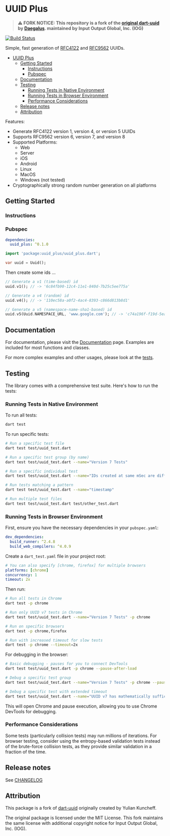 # UUID Plus

> **⚠️ FORK NOTICE: This repository is a fork of the [original dart-uuid](https://github.com/Daegalus/dart-uuid) by [Daegalus](https://github.com/Daegalus). maintained by Input Output Global, Inc. (IOG)** 


[![Build Status](https://github.com/Daegalus/dart-uuid/workflows/Dart/badge.svg?branch=main&event=push)](https://github.com/Daegalus/dart-uuid/actions)

Simple, fast generation of [RFC4122](https://www.ietf.org/rfc/rfc4122.txt) and [RFC9562](https://www.rfc-editor.org/rfc/rfc9562.html) UUIDs.

- [UUID Plus](#uuid-plus)
  - [Getting Started](#getting-started)
    - [Instructions](#instructions)
    - [Pubspec](#pubspec)
  - [Documentation](#documentation)
  - [Testing](#testing)
    - [Running Tests in Native Environment](#running-tests-in-native-environment)
    - [Running Tests in Browser Environment](#running-tests-in-browser-environment)
    - [Performance Considerations](#performance-considerations)
  - [Release notes](#release-notes)
  - [Attribution](#attribution)

Features:

* Generate RFC4122 version 1, version 4, or version 5 UUIDs
* Supports RFC9562 version 6, version 7, and version 8
* Supported Platforms:
  * Web
  * Server
  * iOS
  * Android
  * Linux
  * MacOS
  * Windows (not tested)
* Cryptographically strong random number generation on all platforms

## Getting Started

### Instructions

### Pubspec

```yaml
dependencies:
  uuid_plus: ^0.1.0
```

```dart
import 'package:uuid_plus/uuid_plus.dart';

var uuid = Uuid();
```

Then create some ids ...

```dart
// Generate a v1 (time-based) id
uuid.v1(); // -> '6c84fb90-12c4-11e1-840d-7b25c5ee775a'

// Generate a v4 (random) id
uuid.v4(); // -> '110ec58a-a0f2-4ac4-8393-c866d813b8d1'

// Generate a v5 (namespace-name-sha1-based) id
uuid.v5(Uuid.NAMESPACE_URL, 'www.google.com'); // -> 'c74a196f-f19d-5ea9-bffd-a2742432fc9c'
```

## Documentation

For documentation, please visit the [Documentation](https://daegalus.github.io/dart-uuid/index.html) page. Examples are included for most functions and classes.

For more complex examples and other usages, please look at the [tests](test/uuid_test.dart).

## Testing

The library comes with a comprehensive test suite. Here's how to run the tests:

### Running Tests in Native Environment

To run all tests:

```bash
dart test
```

To run specific tests:

```bash
# Run a specific test file
dart test test/uuid_test.dart

# Run a specific test group (by name)
dart test test/uuid_test.dart --name="Version 7 Tests"

# Run a specific individual test 
dart test test/uuid_test.dart --name="IDs created at same mSec are different"

# Run tests matching a pattern
dart test test/uuid_test.dart --name="timestamp"

# Run multiple test files
dart test test/uuid_test.dart test/other_test.dart
```

### Running Tests in Browser Environment

First, ensure you have the necessary dependencies in your `pubspec.yaml`:

```yaml
dev_dependencies:
  build_runner: ^2.4.8
  build_web_compilers: ^4.0.9
```

Create a `dart_test.yaml` file in your project root:

```yaml
# You can also specify [chrome, firefox] for multiple browsers
platforms: [chrome] 
concurrency: 1
timeout: 2x
```

Then run:

```bash
# Run all tests in Chrome
dart test -p chrome

# Run only UUID v7 tests in Chrome
dart test test/uuid_test.dart --name="Version 7 Tests" -p chrome

# Run on specific browsers
dart test -p chrome,firefox

# Run with increased timeout for slow tests
dart test -p chrome --timeout=2x
```

For debugging in the browser:

```bash
# Basic debugging - pauses for you to connect DevTools
dart test test/uuid_test.dart -p chrome --pause-after-load

# Debug a specific test group
dart test test/uuid_test.dart --name="Version 7 Tests" -p chrome --pause-after-load --timeout=10x

# Debug a specific test with extended timeout
dart test test/uuid_test.dart --name="UUID v7 has mathematically sufficient random bits" -p chrome --pause-after-load --timeout=10x
```

This will open Chrome and pause execution, allowing you to use Chrome DevTools for debugging.

### Performance Considerations

Some tests (particularly collision tests) may run millions of iterations. For browser testing, consider using the entropy-based validation tests instead of the brute-force collision tests, as they provide similar validation in a fraction of the time.

## Release notes

See [CHANGELOG](CHANGELOG.md)

## Attribution

This package is a fork of [dart-uuid](https://github.com/Daegalus/dart-uuid) originally created by Yulian Kuncheff. 

The original package is licensed under the MIT License. This fork maintains the same license with additional copyright notice for Input Output Global, Inc. (IOG).
